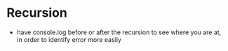 # Recursion

- have console.log before or after the recursion to see where you are at, in order to identify error more easily

